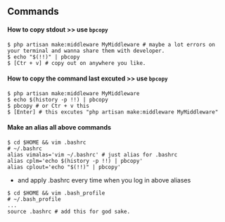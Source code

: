 ## Commands
#### How to copy stdout >> use `bpcopy`
```shell script
$ php artisan make:middleware MyMiddleware # maybe a lot errors on your terminal and wanna share them with developer.
$ echo "$(!!)" | pbcopy 
$ [Ctr + v] # copy out on anywhere you like.
```
#### How to copy the command last excuted >> use `bpcopy`
```shell script
$ php artisan make:middleware MyMiddleware
$ echo $(history -p !!) | pbcopy
$ pbcopy # or Ctr + v this 
$ [Enter] # this excutes "php artisan make:middleware MyMiddleware"
```
#### Make an alias all above commands
```shell script
$ cd $HOME && vim .bashrc
# ~/.bashrc
alias vimalas='vim ~/.bashrc' # just alias for .bashrc
alias cplm='echo $(history -p !!) | pbcopy'
alias cplout='echo "$(!!)" | pbcopy'
```
- and apply .bashrc every time when you log in above aliases
```shell script
$ cd $HOME && vim .bash_profile
# ~/.bash_profile
...
source .bashrc # add this for god sake.
```
